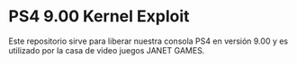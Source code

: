 # PS4 9.00 Kernel Exploit
Este repositorio sirve para liberar nuestra consola PS4 en versión 9.00 y es utilizado por la casa de video juegos JANET GAMES.
